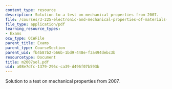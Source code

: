 ```yaml
---
content_type: resource
description: Solution to a test on mechanical properties from 2007.
file: /courses/3-225-electronic-and-mechanical-properties-of-materials-fall-2007/a08e7dfc1379296cca39d496f07b593b_m2007sol.pdf
file_type: application/pdf
learning_resource_types:
- Exams
ocw_type: OCWFile
parent_title: Exams
parent_type: CourseSection
parent_uid: fb4b87b2-b66b-1bd9-448e-f3a494debc3b
resourcetype: Document
title: m2007sol.pdf
uid: a08e7dfc-1379-296c-ca39-d496f07b593b
---
```

Solution to a test on mechanical properties from 2007.

